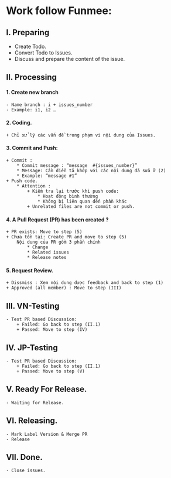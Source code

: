 # Work follow Funmee: #

## I. Preparing ##
 - Create Todo.
 - Convert Todo to Issues.
 - Discuss and prepare the content of the issue.
 
## II. Processing ##
 #### 1. Create new branch ####
	- Name branch : i + issues_number
	- Example: i1, i2 … 
 #### 2. Coding. ####
	+ Chỉ xử lý các vấn đề trong phạm vi nội dung của Issues.
 #### 3. Commit and Push: ####
	+ Commit : 
		* Commit message : “message  #{issues_number}”
		* Message: Cần diễn tả khớp với các nội dung đã sửa ở (2)
		* Example: “message #1”
	+ Push code.
		* Attention : 
			+ Kiểm tra lại trước khi push code: 
				* Hoạt động bình thường
				* Không bị liên quan đến phần khác
			+ Unrelated files are not commit or push.
 #### 4. A Pull Request (PR) has been created ? ####
	+ PR exists: Move to step (5)
	+ Chưa tồn tại: Create PR and move to step (5)	
		Nội dung của PR gồm 3 phần chính
			* Change
			* Related issues
			* Release notes
 #### 5. Request Review. ####
	+ Dissmiss : Xem nội dung được feedback and back to step (1)
	+ Approved (all member) : Move to step (III)
  
## III. VN-Testing ##
	- Test PR based Discussion:
		+ Failed: Go back to step (II.1)
		+ Passed: Move to step (IV)
    
## IV. JP-Testing ##
	- Test PR based Discussion:
		+ Failed: Go back to step (II.1)
		+ Passed: Move to step (V)
    
## V. Ready For Release. ##
	- Waiting for Release.
  
## VI. Releasing. ##
	- Mark Label Version & Merge PR
	- Release
  
## VII. Done. ##
	- Close issues.
